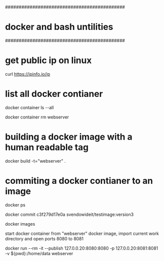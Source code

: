 
############################################
# docker and bash untilities
############################################

# get public ip on linux
curl https://ipinfo.io/ip

# list all docker contianer
docker container ls --all


docker container rm webserver


# building a docker image with a human readable tag

docker build -t="webserver" .



# commiting a docker contianer to an image

docker ps

docker commit c3f279d17e0a  svendowideit/testimage:version3

docker images


start docker container from "webserver" docker image, import current work directory
and open ports 8080 to 8081

docker run --rm -it --publish 127.0.0.20:8080:8080 -p 127.0.0.20:8081:8081 -v ${pwd}:/home/data webserver
